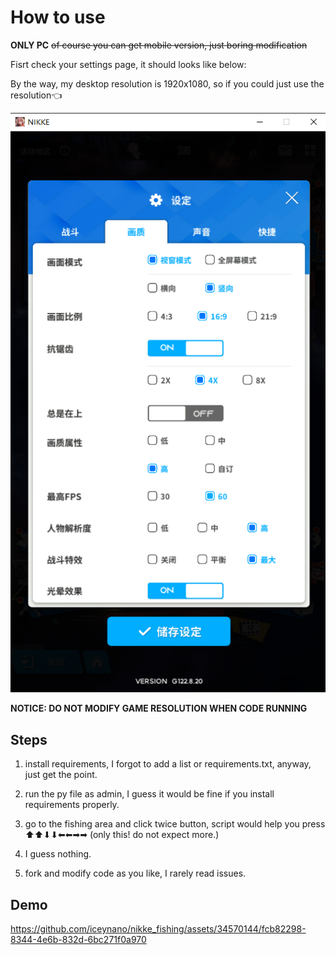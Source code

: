 # How to use

**ONLY PC** ~~of course you can get mobile version, just boring modification~~

Fisrt check your settings page, it should looks like below:

By the way, my desktop resolution is 1920x1080, so if you could just use the resolution👈

![settings](https://github.com/iceynano/nikke_fishing/blob/main/settings.png)

**NOTICE: DO NOT MODIFY GAME RESOLUTION WHEN CODE RUNNING**

## Steps

1. install requirements, I forgot to add a list or requirements.txt, anyway, just get the point.

2. run the py file as admin, I guess it would be fine if you install requirements properly.

3. go to the fishing area and click twice button, script would help you press ⬆⬆⬇⬇⬅⬅➡➡ (only this! do not expect more.)

4. I guess nothing.

5. fork and modify code as you like, I rarely read issues.

## Demo

https://github.com/iceynano/nikke_fishing/assets/34570144/fcb82298-8344-4e6b-832d-6bc271f0a970

